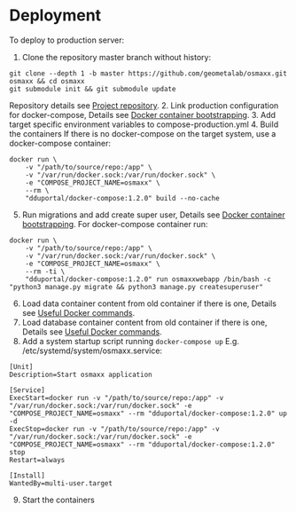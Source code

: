 # Deployment

To deploy to production server:

1. Clone the repository master branch without history:

  ```shell
  git clone --depth 1 -b master https://github.com/geometalab/osmaxx.git osmaxx && cd osmaxx
  git submodule init && git submodule update
  ```
  Repository details see [Project repository](git-repository.md).
2. Link production configuration for docker-compose, Details see [Docker container bootstrapping](../README.md#initializationdocker-container-bootstrapping).
3. Add target specific environment variables to compose-production.yml
4. Build the containers
  If there is no docker-compose on the target system, use a docker-compose container:

  ```shell
  docker run \
      -v "/path/to/source/repo:/app" \
      -v "/var/run/docker.sock:/var/run/docker.sock" \
      -e "COMPOSE_PROJECT_NAME=osmaxx" \
      --rm \
      "dduportal/docker-compose:1.2.0" build --no-cache
  ```
5. Run migrations and add create super user, Details see [Docker container bootstrapping](../README.md#initializationdocker-container-bootstrapping).
  For docker-compose container run:

  ```shell
  docker run \
      -v "/path/to/source/repo:/app" \
      -v "/var/run/docker.sock:/var/run/docker.sock" \
      -e "COMPOSE_PROJECT_NAME=osmaxx" \
      --rm -ti \
      "dduportal/docker-compose:1.2.0" run osmaxxwebapp /bin/bash -c "python3 manage.py migrate && python3 manage.py createsuperuser"
  ```
6. Load data container content from old container if there is one, Details see [Useful Docker commands](project-development-environment.md#useful-docker-commands).
7. Load database container content from old container if there is one, Details see [Useful Docker commands](project-development-environment.md#useful-docker-commands).
8. Add a system startup script running `docker-compose up`
  E.g. /etc/systemd/system/osmaxx.service:

  ```shell
  [Unit]
  Description=Start osmaxx application
  
  [Service]
  ExecStart=docker run -v "/path/to/source/repo:/app" -v "/var/run/docker.sock:/var/run/docker.sock" -e "COMPOSE_PROJECT_NAME=osmaxx" --rm "dduportal/docker-compose:1.2.0" up -d
  ExecStop=docker run -v "/path/to/source/repo:/app" -v "/var/run/docker.sock:/var/run/docker.sock" -e "COMPOSE_PROJECT_NAME=osmaxx" --rm "dduportal/docker-compose:1.2.0" stop
  Restart=always
  
  [Install]
  WantedBy=multi-user.target
  ```
9. Start the containers
